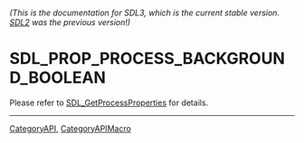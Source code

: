 ###### (This is the documentation for SDL3, which is the current stable version. [SDL2](https://wiki.libsdl.org/SDL2/) was the previous version!)
# SDL_PROP_PROCESS_BACKGROUND_BOOLEAN

Please refer to [SDL_GetProcessProperties](SDL_GetProcessProperties) for details.

----
[CategoryAPI](CategoryAPI), [CategoryAPIMacro](CategoryAPIMacro)

